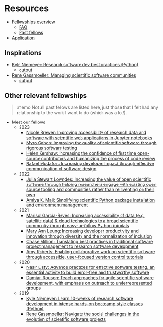# Resources

* [Fellowships overview](https://bssw.io/pages/bssw-fellowship-program)
    * [FAQ](https://bssw.io/pages/bssw-fellowship-faq)
    * [Past fellows](https://bssw.io/pages/meet-our-fellows)
* [Application](https://bssw.io/pages/apply-for-the-bssw-fellowship-program)


## Inspirations

* [Kyle Niemeyer: Research software dev best practices (Python)](https://bssw.io/fellows/kyle-niemeyer-cec9dea4-7546-466b-a86b-a7e852d867af)
    * [output](https://kyleniemeyer.github.io/research-software-dev-modules/)
* [Rene Gassmoeller: Managing scientific software communities](https://bssw.io/fellows/rene-gassmoeller-d12ad00d-d22a-4e9a-9ea9-7d690905db94)
    * [output](https://bssw.io/blog_posts/scientific-software-projects-and-their-communities)


## Other relevant fellowships

> :memo Not all past fellows are listed here, just those that I felt had any
> relationship to the work I want to do (which was a lot!).

* [Meet our fellows](https://bssw.io/pages/meet-our-fellows)
    * 2023
        * [Nicole Brewer: Improving accessibility of research data and software with scientific web applications in Jupyter notebooks](https://bssw.io/fellows/nicole-brewer)
        * [Myra Cohen: Improving the quality of scientific software through rigorous software testing](https://bssw.io/fellows/myra-cohen)
        * [Helen Kershaw: Increasing the confidence of first time open-source contributors and humanizing the process of code review](https://bssw.io/fellows/helen-kershaw)
        * [Rafael Mudafort: Increasing developer impact through effective communication of software design](https://bssw.io/fellows/rafael-mudafort)
    * 2022
        * [Julia Stewart Lowndes: Increasing the value of open scientific software through helping researchers engage with existing open source tooling and communities rather than reinventing on their own](https://bssw.io/fellows/julia-stewart-lowndes-330b843e-aecf-41f9-8919-457686c8d8fd)
        * [Amiya K. Maji: Simplifying scientific Python package installation and environment management](https://bssw.io/fellows/amiya-k-maji)
    * 2021
        * [Marisol García-Reyes: Increasing accessibility of data (e.g. satellite data) & cloud technologies to a broad scientific community through easy-to-follow Python tutorials](https://bssw.io/fellows/marisol-garcia-reyes-9f862aa3-5fdc-4f4c-9449-007ba93d1a68)
        * [Mary Ann Leung: Increasing developer productivity and innovation through diversity and the normalization of inclusion](https://bssw.io/fellows/mary-ann-leung-b9af1303-4740-46f5-bda6-f9b49b57813c)
        * [Chase Million: Translating best practices in traditional software project management to research software development](https://bssw.io/fellows/chase-million-7f5eca52-0dbf-4a87-bfc7-dbf4582b5813)
        * [Amy Roberts: Enabling collaborative work on scientific software through accessible, user-focused version control tutorials](https://bssw.io/fellows/amy-roberts-798daa11-9cd7-420a-8b69-8987f3e83ca7)
    * 2020
        * [Nasir Eisty: Advance practices for effective software testing, an essential activity to build error-free and trustworthy software](https://bssw.io/fellows/nasir-eisty-b68d3a04-a3e0-4807-9d20-b6be8a60b4c9)
        * [Damian Rouson: Teach approaches for agile scientific software development, with emphasis on outreach to underrepresented groups](https://bssw.io/fellows/damian-rouson-0f1bace3-dee7-4cb2-adcc-f152e8aaff41)
    * 2019
        * [Kyle Niemeyer: Learn 10-weeks of research software development in intense hands-on bootcamp style classes (Python)](https://bssw.io/fellows/kyle-niemeyer-cec9dea4-7546-466b-a86b-a7e852d867af)
        * [Rene Gassmoeller: Navigate the social challenges in the evolution of scientific software projects](https://bssw.io/fellows/rene-gassmoeller-d12ad00d-d22a-4e9a-9ea9-7d690905db94)
